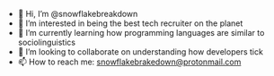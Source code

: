 - 👋 Hi, I’m @snowflakebreakdown
- 👀 I’m interested in being the best tech recruiter on the planet 
- 🌱 I’m currently learning how programming languages are similar to sociolinguistics 
- 💞️ I’m looking to collaborate on understanding how developers tick
- 📫 How to reach me: snowflakebrakedown@protonmail.com

<!---
snowflakebreakdown/snowflakebreakdown is a ✨ special ✨ repository because its `README.md` (this file) appears on your GitHub profile.
You can click the Preview link to take a look at your changes.
--->
